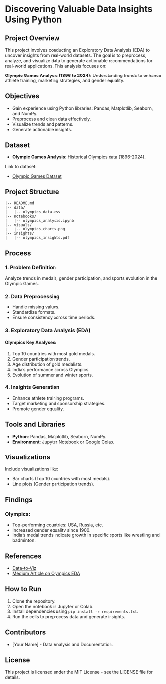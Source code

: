 # Discovering Valuable Data Insights Using Python

## Project Overview
This project involves conducting an Exploratory Data Analysis (EDA) to uncover insights from real-world datasets. The goal is to preprocess, analyze, and visualize data to generate actionable recommendations for real-world applications. This analysis focuses on:

**Olympic Games Analysis (1896 to 2024)**: Understanding trends to enhance athlete training, marketing strategies, and gender equality.

## Objectives
- Gain experience using Python libraries: Pandas, Matplotlib, Seaborn, and NumPy.
- Preprocess and clean data effectively.
- Visualize trends and patterns.
- Generate actionable insights.

## Dataset
- **Olympic Games Analysis**: Historical Olympics data (1896-2024).

Link to dataset:
- [Olympic Games Dataset](https://drive.google.com/drive/folders/13N2GPl0do7Y_tLLtKDYIKLGJlXIvnw-J?usp=sharing)

## Project Structure
```
|-- README.md
|-- data/
|   |-- olympics_data.csv
|-- notebooks/
|   |-- olympics_analysis.ipynb
|-- visuals/
|   |-- olympics_charts.png
|-- insights/
|   |-- olympics_insights.pdf
```

## Process

### 1. Problem Definition
Analyze trends in medals, gender participation, and sports evolution in the Olympic Games.

### 2. Data Preprocessing
- Handle missing values.
- Standardize formats.
- Ensure consistency across time periods.

### 3. Exploratory Data Analysis (EDA)
#### Olympics Key Analyses:
1. Top 10 countries with most gold medals.
2. Gender participation trends.
3. Age distribution of gold medalists.
4. India’s performance across Olympics.
5. Evolution of summer and winter sports.

### 4. Insights Generation
- Enhance athlete training programs.
- Target marketing and sponsorship strategies.
- Promote gender equality.

## Tools and Libraries
- **Python**: Pandas, Matplotlib, Seaborn, NumPy.
- **Environment**: Jupyter Notebook or Google Colab.

## Visualizations
Include visualizations like:
- Bar charts (Top 10 countries with most medals).
- Line plots (Gender participation trends).

## Findings
### Olympics:
- Top-performing countries: USA, Russia, etc.
- Increased gender equality since 1900.
- India’s medal trends indicate growth in specific sports like wrestling and badminton.

## References
- [Data-to-Viz](https://www.data-to-viz.com/)
- [Medium Article on Olympics EDA](https://medium.com/@denizmogulkoc/exploratory-data-analysis-on-olympics-data-e3d4aa3cfc6d)

## How to Run
1. Clone the repository.
2. Open the notebook in Jupyter or Colab.
3. Install dependencies using `pip install -r requirements.txt`.
4. Run the cells to preprocess data and generate insights.

## Contributors
- [Your Name] - Data Analysis and Documentation.

## License
This project is licensed under the MIT License - see the LICENSE file for details.

